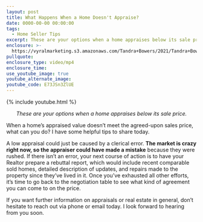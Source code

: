 ```yaml
---
layout: post
title: What Happens When a Home Doesn't Appraise?
date: 0000-00-00 00:00:00
tags:
  - Home Seller Tips
excerpt: These are your options when a home appraises below its sale price.
enclosure: >-
  https://vyralmarketing.s3.amazonaws.com/Tandra+Bowers/2021/Tandra+Bowers+Video+Blog+When+the+Appraised+Value+Doesn't+Meet+the+Contract+Price.mp4
pullquote:
enclosure_type: video/mp4
enclosure_time:
use_youtube_image: true
youtube_alternate_image:
youtube_code: E73JSn3ZlUE
---
```


{% include youtube.html %}

<p style="text-align: center;"><em>These are your options when a home appraises below its sale price.</em></p>

When a home’s appraised value doesn’t meet the agreed-upon sales price, what can you do? I have some helpful tips to share today.

A low appraisal could just be caused by a clerical error. **The market is crazy right now, so the appraiser could have made a mistake** because they were rushed. If there isn’t an error, your next course of action is to have your Realtor prepare a rebuttal report, which would include recent comparable sold homes, detailed description of updates, and repairs made to the property since they’ve lived in it. Once you’ve exhausted all other efforts, it’s time to go back to the negotiation table to see what kind of agreement you can come to on the price.&nbsp;

If you want further information on appraisals or real estate in general, don’t hesitate to reach out via phone or email today. I look forward to hearing from you soon.
